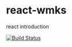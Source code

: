 # react-wmks
react introduction

[![Build Status](https://travis-ci.org/chrkhl/react-wmks.svg?branch=master)](https://travis-ci.org/chrkhl/react-wmks)
